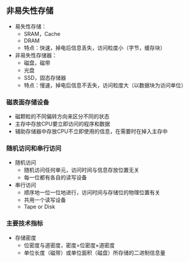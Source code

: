 ## 非易失性存储

- 易失性存储：
  - SRAM，Cache
  - DRAM
  - 特点：快速，掉电后信息丢失，访问粒度小（字节，缓存块）
- 非易失性存储器：
  - 磁盘，磁带
  - 光盘
  - SSD，固态存储器
  - 特点：慢速，掉电后信息不丢失，访问粒度大（以数据块为访问单位）

### 磁表面存储设备

- 磁颗粒的不同偏转方向来区分不同的状态
- 主存中存放CPU要立即访问的程序和数据
- 辅助存储器中存放CPU不立即使用的信息，在需要时在掉入主存中

### 随机访问和串行访问

- 随机访问
  - 随机访问任何单元，访问时间与信息存放位置无关
  - 每一位都有各自的读写设备
- 串行访问
  - 顺序地一位一位地进行，访问时间与存储位的物理位置有关
  - 共用一个读写设备
  - Tape or Disk

### 主要技术指标

- 存储密度
  - 位密度与道密度，密度=位密度$\times$道密度
  - 单位长度（磁带）或单位面积（磁盘）所存储的二进制信息量